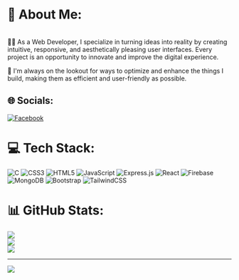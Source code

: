 # 💫 About Me:
<br>👨‍💻 As a Web Developer, I specialize in turning ideas into reality by creating intuitive, responsive, and aesthetically pleasing user interfaces. Every project is an opportunity to innovate and improve the digital experience.

🚀 I'm always on the lookout for ways to optimize and enhance the things I build, making them as efficient and user-friendly as possible.


## 🌐 Socials:
[![Facebook](https://img.shields.io/badge/Facebook-%231877F2.svg?logo=Facebook&logoColor=white)](https://facebook.com/https://www.facebook.com/miguel.guedes.374) 

# 💻 Tech Stack:
![C](https://img.shields.io/badge/c-%2300599C.svg?style=for-the-badge&logo=c&logoColor=white) ![CSS3](https://img.shields.io/badge/css3-%231572B6.svg?style=for-the-badge&logo=css3&logoColor=white) ![HTML5](https://img.shields.io/badge/html5-%23E34F26.svg?style=for-the-badge&logo=html5&logoColor=white) ![JavaScript](https://img.shields.io/badge/javascript-%23323330.svg?style=for-the-badge&logo=javascript&logoColor=%23F7DF1E) 	![Express.js](https://img.shields.io/badge/express.js-%23404d59.svg?style=for-the-badge&logo=express&logoColor=%2361DAFB) 	![React](https://img.shields.io/badge/react-%2320232a.svg?style=for-the-badge&logo=react&logoColor=%2361DAFB)	![Firebase](https://img.shields.io/badge/Firebase-039BE5?style=for-the-badge&logo=Firebase&logoColor=white) 	![MongoDB](https://img.shields.io/badge/MongoDB-%234ea94b.svg?style=for-the-badge&logo=mongodb&logoColor=white) 	![Bootstrap](https://img.shields.io/badge/bootstrap-%238511FA.svg?style=for-the-badge&logo=bootstrap&logoColor=white) ![TailwindCSS](https://img.shields.io/badge/tailwindcss-%2338B2AC.svg?style=for-the-badge&logo=tailwind-css&logoColor=white) 
# 📊 GitHub Stats:
![](https://github-readme-stats.vercel.app/api?username=MiguelGuedes1&theme=react&hide_border=false&include_all_commits=True&count_private=true)<br/>
![](https://github-readme-streak-stats.herokuapp.com/?user=MiguelGuedes1&theme=react&hide_border=false)<br/>
![](https://github-readme-stats.vercel.app/api/top-langs/?username=MiguelGuedes1&theme=react&hide_border=false&include_all_commits=True&count_private=true&layout=compact)

---
[![](https://visitcount.itsvg.in/api?id=MiguelGuedes1&icon=0&color=0)](https://visitcount.itsvg.in)

<!-- Proudly created with GPRM ( https://gprm.itsvg.in ) -->
